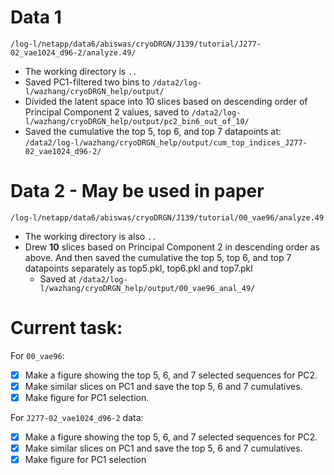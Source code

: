 # Data 1
`/log-l/netapp/data6/abiswas/cryoDRGN/J139/tutorial/J277-02_vae1024_d96-2/analyze.49/`
- The working directory is `..`
- Saved PC1-filtered two bins to `/data2/log-l/wazhang/cryoDRGN_help/output/`
- Divided the latent space into 10 slices based on descending order of Principal Component 2 values, saved to `/data2/log-l/wazhang/cryoDRGN_help/output/pc2_bin6_out_of_10/`
- Saved the cumulative the top 5, top 6, and top 7 datapoints at: `/data2/log-l/wazhang/cryoDRGN_help/output/cum_top_indices_J277-02_vae1024_d96-2/`
# Data 2 - May be used in paper
`/log-l/netapp/data6/abiswas/cryoDRGN/J139/tutorial/00_vae96/analyze.49`
- The working directory is also `..`
- Drew **10** slices based on Principal Component 2 in descending order as above. And then saved the cumulative the top 5, top 6, and top 7 datapoints separately as top5.pkl, top6.pkl and top7.pkl
	- Saved at `/data2/log-l/wazhang/cryoDRGN_help/output/00_vae96_anal_49/`

# Current task:
For `00_vae96`:
- [x] Make a figure showing the top 5, 6, and 7 selected sequences for PC2. 
- [x] Make similar slices on PC1 and save the top 5, 6 and 7 cumulatives.
- [x] Make figure for PC1 selection.

For `J277-02_vae1024_d96-2` data:
- [x] Make a figure showing the top 5, 6, and 7 selected sequences for PC2.
- [x] Make similar slices on PC1 and save the top 5, 6 and 7 cumulatives.
- [x] Make figure for PC1 selection
